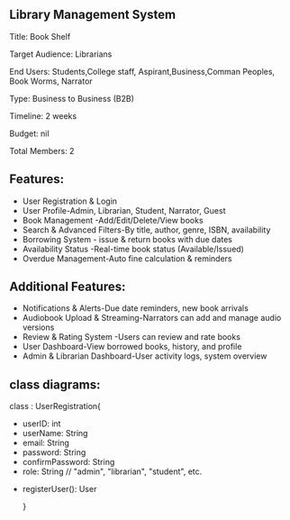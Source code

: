Library Management System
-------------------------

Title:    Book Shelf

Target Audience: Librarians

End Users: Students,College staff, Aspirant,Business,Comman Peoples, Book Worms, Narrator 

Type: Business to Business (B2B)   

Timeline: 2 weeks

Budget: nil

Total Members: 2


Features:
---------

   * User Registration & Login
   * User Profile-Admin, Librarian, Student, Narrator, Guest
   * Book Management -Add/Edit/Delete/View books
   * Search & Advanced Filters-By title, author, genre, ISBN, availability
   * Borrowing System - issue & return books with due dates
   * Availability Status -Real-time book status (Available/Issued)
   * Overdue Management-Auto fine calculation & reminders

Additional Features:
-------------------
* Notifications & Alerts-Due date reminders, new book arrivals
* Audiobook Upload & Streaming-Narrators can add and manage audio versions
* Review & Rating System -Users can review and rate books
* User Dashboard-View borrowed books, history, and profile
* Admin & Librarian Dashboard-User activity logs, system overview



class diagrams:
---------------

class : UserRegistration{
- userID: int  
- userName: String  
- email: String  
- password: String  
- confirmPassword: String  
- role: String  // "admin", "librarian", "student", etc.  
+ registerUser(): User

  }

    



    
